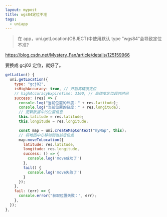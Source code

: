 ```yaml
---
layout: mypost
title: wgs84定位不准
tags:
  - uniapp
---
```


> 在 app，uni.getLocation(OBJECT)中使用默认 type ”wgs84“会导致定位不准?

https://blog.csdn.net/Mystery_Fan/article/details/125159966

要换成 gcj02 定位，就好了。

```js
getLatLon() {
  uni.getLocation({
    type: "gcj02",
    isHighAccuracy: true, // 开启高精度定位
    // highAccuracyExpireTime: 3100, // 高精度定位超时时间
    success: (res) => {
      console.log("当前位置的纬度：" + res.latitude);
      console.log("当前位置的经度：" + res.longitude);
      // 更新数据中的位置信息
      this.latitude = res.latitude;
      this.longitude = res.longitude;

      const map = uni.createMapContext("myMap", this);
      // 将地图中心移动到当前定位点
      map.moveToLocation({
        latitude: res.latitude,
        longitude: res.longitude,
        success: () => {
          console.log('move成功了')
        },
        fail() {
          console.log('move失败了')
        }
      });
    },
    fail: (err) => {
      console.error("获取位置失败：", err);
    },
  });
},
```
